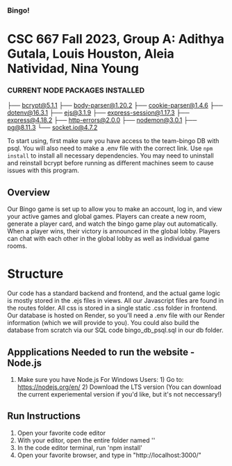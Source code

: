 ### Bingo!
# CSC 667 Fall 2023, Group A: Adithya Gutala, Louis Houston, Aleia Natividad, Nina Young

### CURRENT NODE PACKAGES INSTALLED 
├── bcrypt@5.1.1
├── body-parser@1.20.2
├── cookie-parser@1.4.6
├── dotenv@16.3.1
├── ejs@3.1.9
├── express-session@1.17.3
├── express@4.18.2
├── http-errors@2.0.0
├── nodemon@3.0.1
├── pg@8.11.3
└── socket.io@4.7.2

To start using, first make sure you have access to the team-bingo DB with psql. You will also need to make a .env file with the correct link.
Use ```npm install``` to install all necessary dependencies. You may need to uninstall and reinstall bcrypt before running as different machines seem to cause issues with this program.

## Overview
Our Bingo game is set up to allow you to make an account, log in, and view your active games and global games. Players can create a new room, generate a player card, and watch the bingo game play out automatically. When a player wins, their victory is announced in the global lobby. Players can chat with each other in the global lobby as well as individual game rooms.

# Structure
Our code has a standard backend and frontend, and the actual game logic is mostly stored in the .ejs files in views. All our Javascript files are found in the routes folder. All css is stored in a single static .css folder in frontend.
Our database is hosted on Render, so you'll need a .env file with our Render information (which we will provide to you). 
You could also build the database from scratch via our SQL code bingo_db_psql.sql in our db folder.

## Appplications Needed to run the website - Node.js
1. Make sure you have Node.js
    For Windows Users:
        1) Go to: https://nodejs.org/en/
        2) Download the LTS version (You can download the current experiemental version if you'd like, but it's not neccessary!)

## Run Instructions
1. Open your favorite code editor
2. With your editor, open the entire folder named '<insert our repo name here>'
3. In the code editor terminal, run 'npm install'
4. Open your favorite browser, and type in "http://localhost:3000/"
